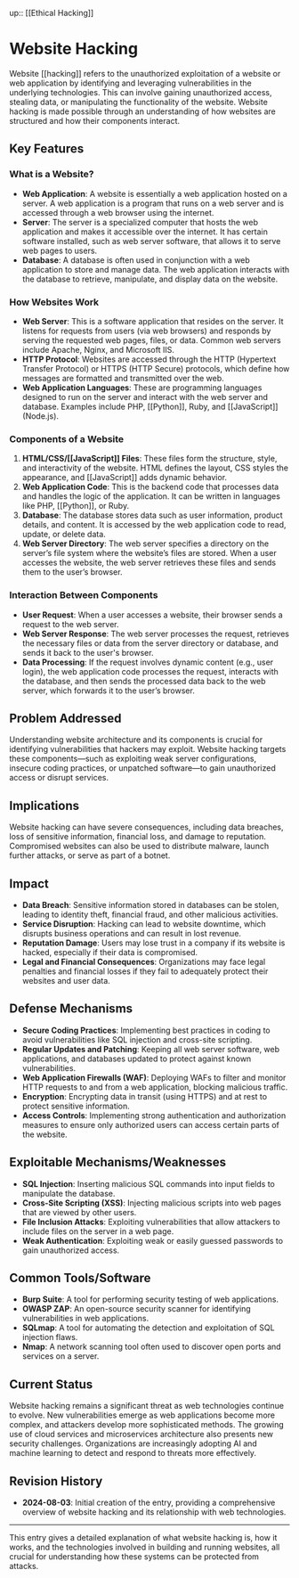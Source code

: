up:: [[Ethical Hacking]]
# Website Hacking

Website [[hacking]] refers to the unauthorized exploitation of a website or web application by identifying and leveraging vulnerabilities in the underlying technologies. This can involve gaining unauthorized access, stealing data, or manipulating the functionality of the website. Website hacking is made possible through an understanding of how websites are structured and how their components interact.

## Key Features

### What is a Website?
- **Web Application**: A website is essentially a web application hosted on a server. A web application is a program that runs on a web server and is accessed through a web browser using the internet.
- **Server**: The server is a specialized computer that hosts the web application and makes it accessible over the internet. It has certain software installed, such as web server software, that allows it to serve web pages to users.
- **Database**: A database is often used in conjunction with a web application to store and manage data. The web application interacts with the database to retrieve, manipulate, and display data on the website.

### How Websites Work
- **Web Server**: This is a software application that resides on the server. It listens for requests from users (via web browsers) and responds by serving the requested web pages, files, or data. Common web servers include Apache, Nginx, and Microsoft IIS.
- **HTTP Protocol**: Websites are accessed through the HTTP (Hypertext Transfer Protocol) or HTTPS (HTTP Secure) protocols, which define how messages are formatted and transmitted over the web.
- **Web Application Languages**: These are programming languages designed to run on the server and interact with the web server and database. Examples include PHP, [[Python]], Ruby, and [[JavaScript]] (Node.js).

### Components of a Website
1. **HTML/CSS/[[JavaScript]] Files**: These files form the structure, style, and interactivity of the website. HTML defines the layout, CSS styles the appearance, and [[JavaScript]] adds dynamic behavior.
2. **Web Application Code**: This is the backend code that processes data and handles the logic of the application. It can be written in languages like PHP, [[Python]], or Ruby.
3. **Database**: The database stores data such as user information, product details, and content. It is accessed by the web application code to read, update, or delete data.
4. **Web Server Directory**: The web server specifies a directory on the server’s file system where the website’s files are stored. When a user accesses the website, the web server retrieves these files and sends them to the user’s browser.

### Interaction Between Components
- **User Request**: When a user accesses a website, their browser sends a request to the web server.
- **Web Server Response**: The web server processes the request, retrieves the necessary files or data from the server directory or database, and sends it back to the user's browser.
- **Data Processing**: If the request involves dynamic content (e.g., user login), the web application code processes the request, interacts with the database, and then sends the processed data back to the web server, which forwards it to the user’s browser.

## Problem Addressed
Understanding website architecture and its components is crucial for identifying vulnerabilities that hackers may exploit. Website hacking targets these components—such as exploiting weak server configurations, insecure coding practices, or unpatched software—to gain unauthorized access or disrupt services.

## Implications
Website hacking can have severe consequences, including data breaches, loss of sensitive information, financial loss, and damage to reputation. Compromised websites can also be used to distribute malware, launch further attacks, or serve as part of a botnet.

## Impact
- **Data Breach**: Sensitive information stored in databases can be stolen, leading to identity theft, financial fraud, and other malicious activities.
- **Service Disruption**: Hacking can lead to website downtime, which disrupts business operations and can result in lost revenue.
- **Reputation Damage**: Users may lose trust in a company if its website is hacked, especially if their data is compromised.
- **Legal and Financial Consequences**: Organizations may face legal penalties and financial losses if they fail to adequately protect their websites and user data.

## Defense Mechanisms
- **Secure Coding Practices**: Implementing best practices in coding to avoid vulnerabilities like SQL injection and cross-site scripting.
- **Regular Updates and Patching**: Keeping all web server software, web applications, and databases updated to protect against known vulnerabilities.
- **Web Application Firewalls (WAF)**: Deploying WAFs to filter and monitor HTTP requests to and from a web application, blocking malicious traffic.
- **Encryption**: Encrypting data in transit (using HTTPS) and at rest to protect sensitive information.
- **Access Controls**: Implementing strong authentication and authorization measures to ensure only authorized users can access certain parts of the website.

## Exploitable Mechanisms/Weaknesses
- **SQL Injection**: Inserting malicious SQL commands into input fields to manipulate the database.
- **Cross-Site Scripting (XSS)**: Injecting malicious scripts into web pages that are viewed by other users.
- **File Inclusion Attacks**: Exploiting vulnerabilities that allow attackers to include files on the server in a web page.
- **Weak Authentication**: Exploiting weak or easily guessed passwords to gain unauthorized access.

## Common Tools/Software
- **Burp Suite**: A tool for performing security testing of web applications.
- **OWASP ZAP**: An open-source security scanner for identifying vulnerabilities in web applications.
- **SQLmap**: A tool for automating the detection and exploitation of SQL injection flaws.
- **Nmap**: A network scanning tool often used to discover open ports and services on a server.

## Current Status
Website hacking remains a significant threat as web technologies continue to evolve. New vulnerabilities emerge as web applications become more complex, and attackers develop more sophisticated methods. The growing use of cloud services and microservices architecture also presents new security challenges. Organizations are increasingly adopting AI and machine learning to detect and respond to threats more effectively.

## Revision History
- **2024-08-03**: Initial creation of the entry, providing a comprehensive overview of website hacking and its relationship with web technologies.

---

This entry gives a detailed explanation of what website hacking is, how it works, and the technologies involved in building and running websites, all crucial for understanding how these systems can be protected from attacks.
